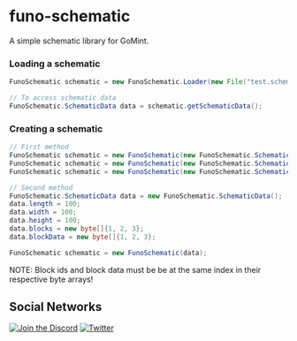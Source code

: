 # funo-schematic
A simple schematic library for GoMint.

### Loading a schematic
```java
FunoSchematic schematic = new FunoSchematic.Loader(new File("test.schematic")).load();

// To access schematic data
FunoSchematic.SchematicData data = schematic.getSchematicData();
```

### Creating a schematic
```java
// First method
FunoSchematic schematic = new FunoSchematic(new FunoSchematic.SchematicData(length, width, height));
FunoSchematic schematic = new FunoSchematic(new FunoSchematic.SchematicData(length, width, height, blocks));
FunoSchematic schematic = new FunoSchematic(new FunoSchematic.SchematicData(length, width, height, blocks, blockData));

// Second method
FunoSchematic.SchematicData data = new FunoSchematic.SchematicData();
data.length = 100;
data.width = 100;
data.height = 100;
data.blocks = new byte[]{1, 2, 3};
data.blockData = new byte[]{1, 2, 3};

FunoSchematic schematic = new FunoSchematic(data);
```

NOTE: Block ids and block data must be be at the same index in their respective byte arrays!


## Social Networks
[![Join the Discord](http://puu.sh/v9UB9/944431c790.png)](https://discord.gg/A4nXfEW)
[![Twitter](http://puu.sh/v9V9H/ad70c8acf7.png)](https://twitter.com/FunoNetwork)
